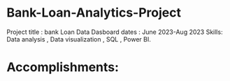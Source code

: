 # Bank-Loan-Analytics-Project
Project title : bank Loan Data Dasboard
dates : June 2023-Aug 2023
Skills: Data analysis , Data visualization , SQL , Power BI.
# Accomplishments:
